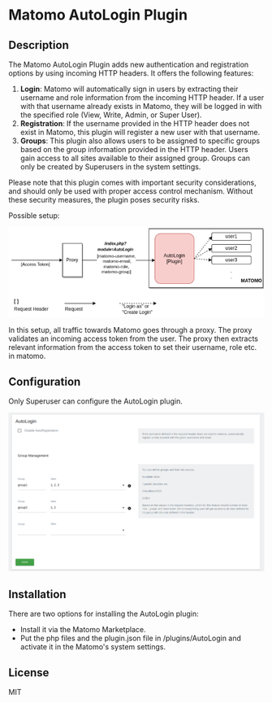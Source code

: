 # Matomo AutoLogin Plugin

## Description

The Matomo AutoLogin Plugin adds new authentication and registration options by using incoming HTTP headers. It offers the following features:

1. **Login**: Matomo will automatically sign in users by extracting their username and role information from the incoming HTTP header. If a user with that username already exists in Matomo, they will be logged in with the specified role (View, Write, Admin, or Super User).
2. **Registration**: If the username provided in the HTTP header does not exist in Matomo, this plugin will register a new user with that username.
3. **Groups**: This plugin also allows users to be assigned to specific groups based on the group information provided in the HTTP header. Users gain access to all sites available to their assigned group. Groups can only be created by Superusers in the system settings.

Please note that this plugin comes with important security considerations, and should only be used with proper access control mechanism. Without these security measures, the plugin poses security risks.

Possible setup:

![AutoLogin Setup](screenshots/matomo_autologin.png)

In this setup, all traffic towards Matomo goes through a proxy. The proxy validates an incoming access token from the user. The proxy then extracts relevant information from the access token to set their username, role etc. in matomo. 

## Configuration

Only Superuser can configure the AutoLogin plugin.

![Configuration](screenshots/plugin_settings.png)


## Installation
There are two options for installing the AutoLogin plugin:
* Install it via the Matomo Marketplace.
* Put the php files and the plugin.json file in /plugins/AutoLogin and activate it in the Matomo's system settings.


## License
MIT 

